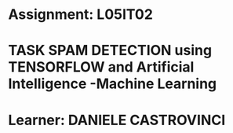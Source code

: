 # Assignment: L05IT02 
# TASK SPAM DETECTION using TENSORFLOW and Artificial Intelligence -Machine Learning
# Learner: DANIELE CASTROVINCI

